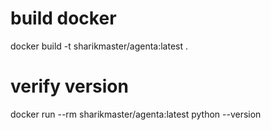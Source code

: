 # build docker

docker build -t sharikmaster/agenta:latest .

# verify version

docker run --rm sharikmaster/agenta:latest python --version
